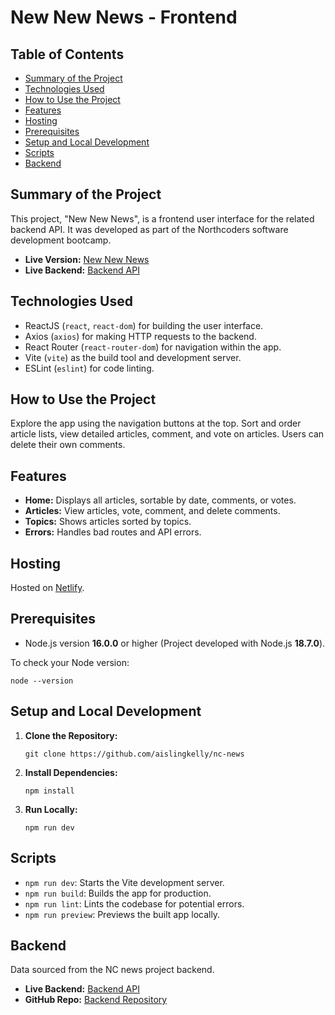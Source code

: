 # New New News - Frontend

## Table of Contents

- [Summary of the Project](#summary-of-the-project)
- [Technologies Used](#technologies-used)
- [How to Use the Project](#how-to-use-the-project)
- [Features](#features)
- [Hosting](#hosting)
- [Prerequisites](#prerequisites)
- [Setup and Local Development](#setup-and-local-development)
- [Scripts](#scripts)
- [Backend](#backend)

## Summary of the Project

This project, "New New News", is a frontend user interface for the related backend API. It was developed as part of the Northcoders software development bootcamp.

- **Live Version:** [New New News](https://newnewnews.netlify.app/)
- **Live Backend:** [Backend API](https://new-new-news.onrender.com/api)

## Technologies Used

- ReactJS (`react`, `react-dom`) for building the user interface.
- Axios (`axios`) for making HTTP requests to the backend.
- React Router (`react-router-dom`) for navigation within the app.
- Vite (`vite`) as the build tool and development server.
- ESLint (`eslint`) for code linting.

## How to Use the Project

Explore the app using the navigation buttons at the top. Sort and order article lists, view detailed articles, comment, and vote on articles. Users can delete their own comments.

## Features

- **Home:** Displays all articles, sortable by date, comments, or votes.
- **Articles:** View articles, vote, comment, and delete comments.
- **Topics:** Shows articles sorted by topics.
- **Errors:** Handles bad routes and API errors.

## Hosting

Hosted on [Netlify](https://newnewnews.netlify.app/).

## Prerequisites

- Node.js version **16.0.0** or higher (Project developed with Node.js **18.7.0**).

To check your Node version:

```shell
node --version
```

## Setup and Local Development

1. **Clone the Repository:**
   ```shell
   git clone https://github.com/aislingkelly/nc-news
   ```
2. **Install Dependencies:**
   ```shell
   npm install
   ```
3. **Run Locally:**
   ```shell
   npm run dev
   ```

## Scripts

- `npm run dev`: Starts the Vite development server.
- `npm run build`: Builds the app for production.
- `npm run lint`: Lints the codebase for potential errors.
- `npm run preview`: Previews the built app locally.

## Backend

Data sourced from the NC news project backend.

- **Live Backend:** [Backend API](https://new-new-news.onrender.com/api)
- **GitHub Repo:** [Backend Repository](https://github.com/aislingkelly/new-new-news)
